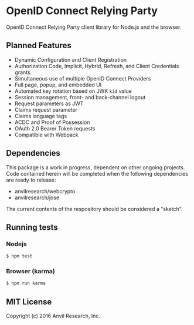 # OpenID Connect Relying Party

OpenID Connect Relying Party client library for Node.js and the browser.

## Planned Features

- Dynamic Configuration and Client Registration
- Authorization Code, Implicit, Hybrid, Refresh, and Client Credentials grants.
- Simultaneous use of multiple OpenID Connect Providers
- Full page, popup, and embedded UI
- Automated key rotation based on JWK `kid` value
- Session management, front- and back-channel logout
- Request parameters as JWT
- Claims request parameter
- Claims language tags
- ACDC and Proof of Possession
- OAuth 2.0 Bearer Token requests
- Compatible with Webpack

## Dependencies

This package is a work in progress, dependent on other ongoing projects. Code
contained herein will be completed when the following dependencies are ready to
release:

- anvilresearch/webcrypto
- anvilresearch/jose

The current contents of the respository should be considered a "sketch".

## Running tests

### Nodejs

```bash
$ npm test
```

### Browser (karma)

```bash
$ npm run karma
```

## MIT License

Copyright (c) 2016 Anvil Research, Inc.


